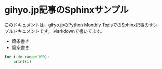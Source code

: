 # gihyo.jp記事のSphinxサンプル

このドキュメントは、gihyo.jpの[Python Monthly Topis](https://gihyo.jp/list/group/Python-Monthly-Topics)でのSphinx記事のサンプルドキュメントです。
Markdownで書いてます。

* 箇条書き
* 箇条書き

```python
for i in range(100):
    print(i)
```
